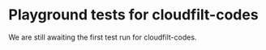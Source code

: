 # Playground tests for cloudfilt-codes
We are still awaiting the first test run for cloudfilt-codes.
